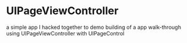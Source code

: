 UIPageViewController
====================

a simple app I hacked together to demo building of a app walk-through using UIPageViewController with UIPageControl
